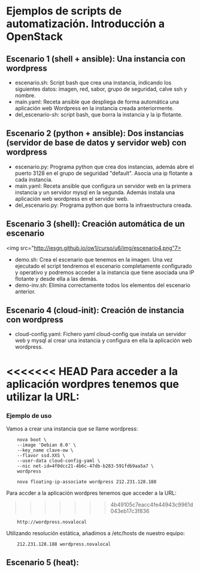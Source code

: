 # Ejemplos de scripts de automatización. Introducción a OpenStack

## Escenario 1 (shell + ansible): Una instancia con wordpress

* escenario.sh: Script bash que crea una instancia, indicando los siguientes datos: imagen, red, sabor, grupo de seguridad, calve ssh y nombre.
* main.yaml: Receta ansible que despliega de forma automática una aplicación web Wordpress en la instancia creada anteriormente.
* del_escenario-sh: script bash, que borra la instancia y la ip flotante.

## Escenario 2 (python + ansible): Dos instancias (servidor de base de datos y servidor web) con wordpress

* escenario.py: Programa python que crea dos instancias, además abre el puerto 3128 en el grupo de seguridad "default". Asocia una ip flotante a cada instancia.
* main.yaml: Receta ansible que configura un servidor web en la primera instancia y un servidor mysql en la segunda. Además instala una aplicación web wordpress en el servidor web.
* del_escenario.py: Programa python que borra la infraestructura creada.

## Escenario 3 (shell): Creación automática de un escenario

<img src="http://iesgn.github.io/ow1/curso/u6/img/escenario4.png"7>

* demo.sh: Crea el escenario que tenemos en la imagen. Una vez ejecutado el script tendremos el escenario completamente configurado y operativo y podremos acceder a la instancia que tiene asociada una IP flotante y desde ella a las demás.
* demo-inv.sh: Elimina correctamente todos los elementos del escenario anterior.

## Escenario 4 (cloud-init): Creación de instancia con wordpress

* cloud-config.yaml: Fichero yaml cloud-config que instala un servidor web y mysql al crear una instancia y configura en ella la aplicación web wordpress.

<<<<<<< HEAD
Para acceder a la aplicación wordpres tenemos que utilizar la URL:
=======
### Ejemplo de uso

Vamos a crear una instancia que se llame wordpress:

		nova boot \
  		--image 'Debian 8.0' \
  		--key_name clave-ow \
  		--flavor ssd.XXS \
  		--user-data cloud-config-yaml \
  		--nic net-id=4f0dcc21-4b6c-47db-b283-591fdb9aa5a7 \
  		wordpress

  		nova floating-ip-associate wordpress 212.231.128.188

Para accder a la aplicación wordpres tenemos que acceder a la URL:
>>>>>>> 4b49105c7eacc4fe44943c9961d043eb17c3f836

		http://wordpress.novalocal

Utilizando resolución estática, añadimos a /etc/hosts de nuestro equipo:

		212.231.128.188 wordpress.novalocal

## Escenario 5 (heat):